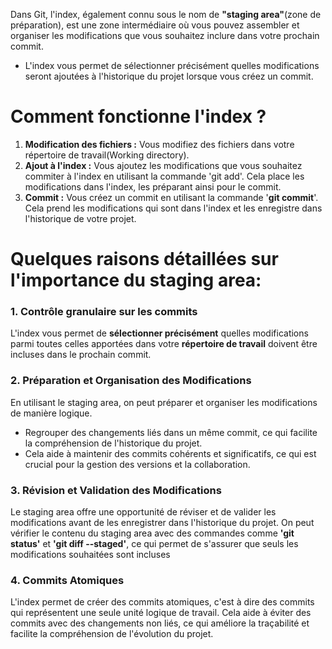 Dans Git, l'index, également connu sous le nom de __"staging area"__(zone de préparation), est une zone intermédiaire où vous pouvez assembler et organiser les modifications que vous souhaitez inclure dans votre prochain commit.
* L'index vous permet de sélectionner précisément quelles modifications seront ajoutées à l'historique du projet lorsque vous créez un commit.

# Comment fonctionne l'index ?
1. __Modification des fichiers :__ Vous modifiez des fichiers dans votre répertoire de travail(Working directory).
2. __Ajout à l'index :__ Vous ajoutez les modifications que vous souhaitez commiter à l'index en utilisant la commande 'git add'. Cela place les modifications dans l'index, les préparant ainsi pour le commit.
3. __Commit :__ Vous créez un commit en utilisant la commande '__git commit__'. Cela prend les modifications qui sont dans l'index et les enregistre dans l'historique de votre projet.

# Quelques raisons détaillées sur l'importance du staging area:
### 1. Contrôle granulaire sur les commits
L'index vous permet de __sélectionner précisément__ quelles modifications parmi toutes celles apportées dans votre __répertoire de travail__ doivent être incluses dans le prochain commit.

### 2. Préparation et Organisation des Modifications
En utilisant le staging area, on peut préparer et organiser les modifications de manière logique.
* Regrouper des changements liés dans un même commit, ce qui facilite la compréhension de l'historique du projet.
* Cela aide à maintenir des commits cohérents et significatifs, ce qui est crucial pour la gestion des versions et la collaboration.

### 3. Révision et Validation des Modifications
Le staging area offre une opportunité de réviser et de valider les modifications avant de les enregistrer dans l'historique du projet.
On peut vérifier le contenu du staging area avec des commandes comme __'git status'__ et __'git diff --staged'__, ce qui permet de s'assurer que seuls les modifications souhaitées sont incluses

### 4. Commits Atomiques
L'index permet de créer des commits atomiques, c'est à dire des commits qui représentent une seule unité logique de travail. Cela aide à éviter des commits avec des changements non liés, ce qui améliore la traçabilité et facilite la compréhension de l'évolution du projet.

